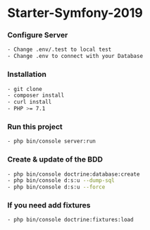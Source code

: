 # Starter-Symfony-2019



### Configure Server
```bash
- Change .env/.test to local test
- Change .env to connect with your Database
```

### Installation
```bash
- git clone 
- composer install
- curl install
- PHP >= 7.1
```

### Run this project
```bash
- php bin/console server:run
```

### Create & update of the BDD
```bash
- php bin/console doctrine:database:create
- php bin/console d:s:u --dump-sql
- php bin/console d:s:u --force
```

### If you need add fixtures
```bash
- php bin/console doctrine:fixtures:load
```
